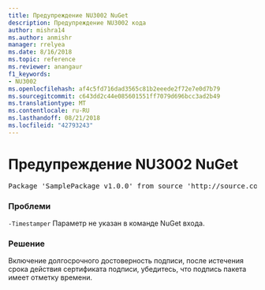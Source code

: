 ```yaml
---
title: Предупреждение NU3002 NuGet
description: Предупреждение NU3002 кода
author: mishra14
ms.author: anmishr
manager: rrelyea
ms.date: 8/16/2018
ms.topic: reference
ms.reviewer: anangaur
f1_keywords:
- NU3002
ms.openlocfilehash: af4c5fd716dad3565c81b2eeede2f72e7e0d7b79
ms.sourcegitcommit: c643dd2c44e085601551ff7079d696bcc3ad2b49
ms.translationtype: MT
ms.contentlocale: ru-RU
ms.lasthandoff: 08/21/2018
ms.locfileid: "42793243"
---
```

# <a name="nuget-warning-nu3002"></a>Предупреждение NU3002 NuGet

<pre>Package 'SamplePackage v1.0.0' from source 'http://source.com/index.json': The '-Timestamper' option was not provided. The signed package will not be timestamped. To learn more about this option, please visit https://docs.nuget.org/docs/reference/command-line-reference.</pre>

### <a name="issue"></a>Проблеми

`-Timestamper` Параметр не указан в команде NuGet входа.


### <a name="solution"></a>Решение

Включение долгосрочного достоверность подписи, после истечения срока действия сертификата подписи, убедитесь, что подпись пакета имеет отметку времени.


